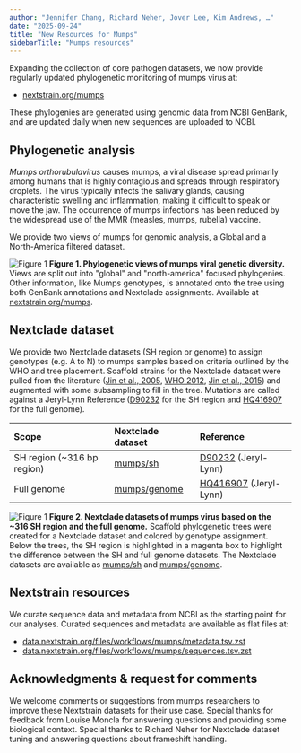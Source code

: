 ```yaml
---
author: "Jennifer Chang, Richard Neher, Jover Lee, Kim Andrews, …"
date: "2025-09-24"
title: "New Resources for Mumps"
sidebarTitle: "Mumps resources"
---
```


Expanding the collection of core pathogen datasets, we now provide regularly updated phylogenetic monitoring of mumps virus at:

* [nextstrain.org/mumps][]

These phylogenies are generated using genomic data from NCBI GenBank, and are updated daily when new sequences are uploaded to NCBI.

## Phylogenetic analysis

_Mumps orthorubulavirus_ causes mumps, a viral disease spread primarily among humans that is highly contagious and spreads through respiratory droplets. The virus typically infects the salivary glands, causing characteristic swelling and inflammation, making it difficult to speak or move the jaw. The occurrence of mumps infections has been reduced by the widespread use of the MMR (measles, mumps, rubella) vaccine.

We provide two views of mumps for genomic analysis, a Global and a North-America filtered dataset.

![Figure 1](/blog/img/mumps-nextstrain-dataset.png)
**Figure 1. Phylogenetic views of mumps viral genetic diversity.** Views are split out into "global" and "north-america" focused phylogenies. Other information, like Mumps genotypes, is annotated onto the tree using both GenBank annotations and Nextclade assignments. Available at [nextstrain.org/mumps][].

## Nextclade dataset

We provide two Nextclade datasets (SH region or genome) to assign genotypes (e.g. A to N) to mumps samples based on criteria outlined by the WHO and tree placement. Scaffold strains for the Nextclade dataset were pulled from the literature ([Jin et al., 2005][], [WHO 2012][], [Jin et al., 2015][]) and augmented with some subsampling to fill in the tree. Mutations are called against a Jeryl-Lynn Reference ([D90232][] for the SH region and [HQ416907][] for the full genome).

| Scope | Nextclade dataset | Reference |
|:--|:--|:--|
|SH region (~316 bp region) | [mumps/sh][] | [D90232][] (Jeryl-Lynn)|
|Full genome | [mumps/genome][] | [HQ416907][] (Jeryl-Lynn)|

![Figure 1](/blog/img/mumps-nextclade-dataset.png)
**Figure 2. Nextclade datasets of mumps virus based on the ~316 SH region and the full genome.** Scaffold phylogenetic trees were created for a Nextclade dataset and colored by genotype assignment. Below the trees, the SH region is highlighted in a magenta box to highlight the difference between the SH and full genome datasets. The Nextclade datasets are available as [mumps/sh][] and [mumps/genome][].

## Nextstrain resources

We curate sequence data and metadata from NCBI as the starting point
for our analyses. Curated sequences and metadata are available as flat
files at:

* [data.nextstrain.org/files/workflows/mumps/metadata.tsv.zst](https://data.nextstrain.org/files/workflows/mumps/metadata.tsv.zst)
* [data.nextstrain.org/files/workflows/mumps/sequences.tsv.zst](https://data.nextstrain.org/files/workflows/mumps/sequences.tsv.zst)

## Acknowledgments & request for comments

We welcome comments or suggestions from mumps researchers to improve these Nextstrain datasets for their use case. Special thanks for feedback from Louise Moncla for answering questions and providing some biological context. Special thanks to Richard Neher for Nextclade dataset tuning and answering questions about frameshift handling.

[nextstrain.org/mumps]: https://nextstrain.org/mumps
[Jin et al., 2005]: https://doi.org/10.1007/s00705-005-0563-4
[Jin et al., 2015]: https://doi.org/10.1002/rmv.1819
[WHO 2012]: https://iris.who.int/bitstream/handle/10665/241922/WER8722_217-224.PDF
[D90232]: https://www.ncbi.nlm.nih.gov/nuccore/D90232
[HQ416907]: https://www.ncbi.nlm.nih.gov/nuccore/HQ416907
[mumps/sh]: https://clades.nextstrain.org/?dataset-name=nextstrain/mumps/sh
[mumps/genome]: https://clades.nextstrain.org/?dataset-name=nextstrain/mumps/genome